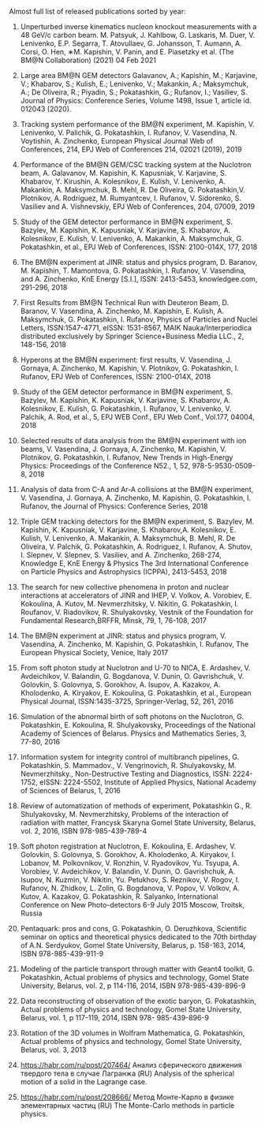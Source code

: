 Almost full list of released publications sorted by year:

1. Unperturbed inverse kinematics nucleon knockout measurements with a 48 GeV/c carbon beam. M. Patsyuk, J. Kahlbow, G. Laskaris, M. Duer, V. Lenivenko, E.P. Segarra, T. Atovullaev, G. Johansson, T. Aumann, A. Corsi, O. Hen, ∗M. Kapishin, V. Panin, and E. Piasetzky et al. (The BM@N Collaboration) (2021) 04 Feb 2021

2. Large area BM@N GEM detectors Galavanov, A.; Kapishin, M.; Karjavine, V.; Khabarov, S.; Kulish, E.; Lenivenko, V.; Makankin, A.; Maksymchuk, A.; De Oliveira, R.; Piyadin, S.; Pokatashkin, G.; Rufanov, I.; Vasiliev, S. Journal of Physics: Conference Series, Volume 1498, Issue 1, article id. 012043 (2020).

1.	Tracking system performance of the BM@N experiment, M. Kapishin, V. Lenivenko, V. Palichik, G. Pokatashkin, I. Rufanov, V. Vasendina, N. Voytishin, A. Zinchenko, European Physical Journal Web of Conferences, 214, EPJ Web of Conferences 214, 02021 (2019), 2019
 
2.	Performance of the BM@N GEM/CSC tracking system at the Nuclotron beam, A. Galavanov, M. Kapishin, K. Kapusniak, V. Karjavine, S. Khabarov, Y. Kirushin, A. Kolesnikov, E. Kulish, V. Lenivenko, A. Makankin, A. Maksymchuk, B. Mehl, R. De Oliveira, G. Pokatashkin,V. Plotnikov, A. Rodriguez, M. Rumyantcev, I. Rufanov, V. Sidorenko, S. Vasiliev and A. Vishnevskiy, EPJ Web of Conferences, 204, 07009, 2019

3.	Study of the GEM detector performance in BM@N experiment, S. Bazylev, M. Kapishin, K. Kapusniak, V. Karjavine, S. Khabarov, A. Kolesnikov, E. Kulish, V. Lenivenko, A. Makankin, A. Maksymchuk, G. Pokatashkin, et al., EPJ Web of Conferences, ISSN: 2100-014X, 177, 2018

4.	The BM@N experiment at JINR: status and physics program, D. Baranov, M. Kapishin, T. Mamontova, G. Pokatashkin, I. Rufanov, V. Vasendina, and A. Zinchenko, KnE Energy [S.I.], ISSN: 2413-5453, knowledgee.com, 291-296, 2018

5.	First Results from BM@N Technical Run with Deuteron Beam, D. Baranov, V. Vasendina, A. Zinchenko, M. Kapishin, E. Kulish, A. Maksymchuk, G. Pokatashkin, I. Rufanov, Physics of Particles and Nuclei Letters, ISSN:1547-4771, eISSN: 1531-8567, MAIK Nauka/Interperiodica distributed exclusively by Springer Science+Business Media LLC., 2, 148-156, 2018

6.	Hyperons at the BM@N experiment: first results, V. Vasendina, J. Gornaya, A. Zinchenko, M. Kapishin, V. Plotnikov, G. Pokatashkin, I. Rufanov, EPJ Web of Conferences, ISSN: 2100-014X, 2018

7.	 Study of the GEM detector performance in BM@N experiment, S. Bazylev, M. Kapishin, K. Kapusniak, V. Karjavine, S. Khabarov, A. Kolesnikov, E. Kulish, G. Pokatashkin, I. Rufanov, V. Lenivenko, V. Palchik, A. Rod, et al., 5, EPJ WEB Conf., EPJ Web Conf., Vol.177, 04004, 2018

8.	 Selected results of data analysis from the BM@N experiment with ion beams, V. Vasendina, J. Gornaya, A. Zinchenko, M. Kapishin, V. Plotnikov, G. Pokatashkin, I. Rufanov, New Trends in High-Energy Physics: Proceedings of the Conference N52., 1, 52, 978-5-9530-0509-8, 2018

9.	 Analysis of data from C-A and Ar-A collisions at the BM@N experiment, V. Vasendina,         J. Gornaya, A. Zinchenko, M. Kapishin, G. Pokatashkin, I. Rufanov, the Journal of Physics: Conference Series, 2018

10.	Triple GEM tracking detectors for the BM@N experiment, S. Bazylev, M. Kapishin, K. Kapusniak, V. Karjavine, S. Khabarov,A. Kolesnikov, E. Kulish, V. Lenivenko, A. Makankin, A. Maksymchuk, B. Mehl, R. De Oliveira, V. Palchik, G. Pokatashkin, A. Rodriguez, I. Rufanov, A. Shutov, I. Slepnev, V. Slepnev, S. Vasiliev, and A. Zinchenko, 268-274, Knowledge E, KnE Energy & Physics The 3rd International Conference on Particle Physics and Astrophysics (ICPPA), 2413-5453, 2018

11.	The search for new collective phenomena in proton and nuclear interactions at accelerators of JINR and IHEP, V. Volkov, A. Vorobiev, E. Kokoulina, A. Kutov, M. Nevmerzhitsky, V. Nikitin, G. Pokatashkin, I. Roufanov, V. Riadovikov, R. Shulyakovsky, Vestnik of the Foundation for Fundamental Research,BRFFR, Minsk, 79, 1, 76-108, 2017 

12.	 The BM@N experiment at JINR: status and physics program, V. Vasendina, A. Zinchenko,     M. Kapishin, G. Pokatashkin, I. Rufanov, The European Physical Society, Venice, Italy 2017

13.	From soft photon study at Nuclotron and U-70 to NICA, E. Ardashev, V. Avdeichikov, V. Balandin, G. Bogdanova, V. Dunin, O. Gavrishchuk, V. Golovkin, S. Golovnya, S. Gorokhov, A. Isupov, A. Kazakov, A. Kholodenko, A. Kiryakov, E. Kokoulina, G. Pokatashkin, et al., European Physical Journal, ISSN:1435-3725, Springer-Verlag, 52, 261, 2016 

14.	Simulation of the abnormal birth of soft photons on the Nuclotron, G. Pokatashkin, E. Kokoulina, R. Shulyakovsky, Proceedings of the National Academy of Sciences of Belarus. Physics and Mathematics Series, 3, 77-80, 2016

15.	Information system for integrity control of multibranch pipelines, G. Pokatashkin, S. Mammadov., V. Vengrinovich, R. Shulyakovsky, M. Nevmerzhitsky., Non-Destructive Testing and Diagnostics, ISSN: 2224-1752, eISSN: 2224-5502, Institute of Applied Physics, National Academy of Sciences of Belarus, 1, 2016

16.	Review of automatization of methods of experiment, Pokatashkin G., R. Shulyakovsky,          M. Nevmerzhitsky, Problems of the interaction of radiation with matter, Francysk Skaryna Gomel State University, Belarus, vol. 2, 2016, ISBN 978-985-439-789-4

17.	Soft photon registration at Nuclotron, E. Kokoulina, E. Ardashev, V. Golovkin, S. Golovnya, S. Gorokhov, A. Kholodenko, A. Kiryakov, I. Lobanov, M. Polkovnikov, V. Ronzhin, V. Ryadovikov, Yu. Tsyupa, A. Vorobiev, V. Avdeichikov, V. Balandin, V. Dunin, O. Gavrishchuk, A. Isupov, N. Kuzmin, V. Nikitin, Yu. Petukhov, S. Reznikov, V. Rogov, I. Rufanov, N. Zhidkov, L. Zolin, G. Bogdanova, V. Popov, V. Volkov, A. Kutov, A. Kazakov, G. Pokatashkin, R. Salyanko, International Conference on New Photo-detectors 6-9 July 2015 Moscow, Troitsk, Russia

18.	Pentaquark: pros and cons, G. Pokatashkin, O. Deruzhkova, Scientific seminar on optics and theoretical physics dedicated to the 70th birthday of A.N. Serdyukov, Gomel State University, Belarus, p. 158-163, 2014, ISBN 978-985-439-911-9

19.	 Modeling of the particle transport through matter with Geant4 toolkit, G. Pokatashkin, Actual problems of physics and technology, Gomel State University, Belarus, vol. 2, p 114-116, 2014, ISBN 978-985-439-896-9

20.	 Data reconstructing of observation of the exotic baryon, G. Pokatashkin, Actual problems of         physics and technology, Gomel State University, Belarus, vol. 1, p 117-119, 2014, ISBN 978- 985-439-896-9

21.	 Rotation of the 3D volumes in Wolfram Mathematica, G. Pokatashkin, Actual problems of   physics and technology, Gomel State University, Belarus, vol. 3, 2013

22.	https://habr.com/ru/post/207464/ Анализ сферического движения твердого тела в случае Лагранжа (RU) Analysis of the spherical motion of a solid in the Lagrange case.

23.	https://habr.com/ru/post/208666/ Метод Монте-Карло в физике элементарных частиц (RU) The Monte-Carlo methods in particle physics.


